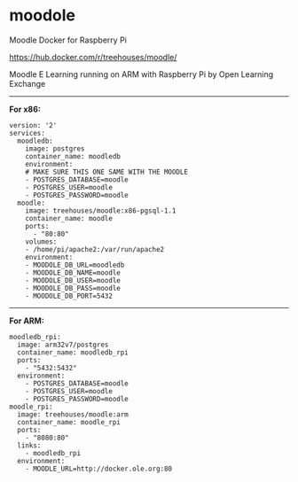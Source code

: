 # moodole
Moodle Docker for Raspberry Pi

https://hub.docker.com/r/treehouses/moodle/

Moodle E Learning running on ARM with Raspberry Pi by Open Learning Exchange

---

**For x86:**
```
version: '2'
services:
  moodledb:
    image: postgres
    container_name: moodledb
    environment:
    # MAKE SURE THIS ONE SAME WITH THE MOODLE
    - POSTGRES_DATABASE=moodle
    - POSTGRES_USER=moodle
    - POSTGRES_PASSWORD=moodle
  moodle:
    image: treehouses/moodle:x86-pgsql-1.1
    container_name: moodle
    ports:
      - "80:80"
    volumes:
    - /home/pi/apache2:/var/run/apache2
    environment:
    - MOODOLE_DB_URL=moodledb
    - MOODOLE_DB_NAME=moodle
    - MOODOLE_DB_USER=moodle
    - MOODOLE_DB_PASS=moodle
    - MOODOLE_DB_PORT=5432
```

---

**For ARM:**
```
moodledb_rpi:
  image: arm32v7/postgres
  container_name: moodledb_rpi
  ports:
    - "5432:5432"
  environment:
    - POSTGRES_DATABASE=moodle
    - POSTGRES_USER=moodle
    - POSTGRES_PASSWORD=moodle
moodle_rpi:
  image: treehouses/moodle:arm
  container_name: moodle_rpi
  ports:
    - "8080:80"
  links:
    - moodledb_rpi
  environment:
    - MOODLE_URL=http://docker.ole.org:80
```
